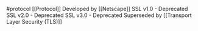 #protocol 
[[Protocol]]
Developed by [[Netscape]] 
SSL v1.0 - Deprecated
SSL v2.0 - Deprecated
SSL v3.0 - Deprecated
Superseded by [[Transport Layer Security (TLS)]]